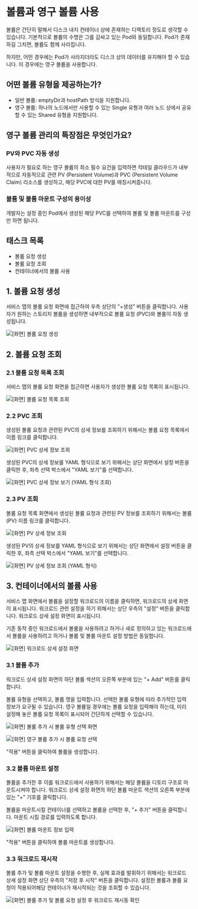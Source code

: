 # 볼륨과 영구 볼륨 사용

볼륨은 간단히 말해서 디스크 내지 컨테이너 상에 존재하는 디렉토리 정도로 생각할 수 있습니다. 기본적으로 볼륨의 수명은 그를 감싸고 있는 Pod와 동일합니다. Pod가 존재하길 그치면, 볼륨도 함께 사라집니다.

하지만, 어떤 경우에는 Pod가 사라지더라도 디스크 상의 데이터를 유지해야 할 수 있습니다. 이 경우에는 영구 볼륨을 사용합니다.

## 어떤 볼륨 유형을 제공하는가?

* 일반 볼륨: emptyDir과 hostPath 방식을 지원합니다.
* 영구 볼륨: 하나의 노드에서만 사용할 수 있는 Single 유형과 여러 노드 상에서 공유할 수 있는 Shared 유형을 지원합니다.

## 영구 볼륨 관리의 특장점은 무엇인가요?

### PV와 PVC 자동 생성

사용자가 필요로 하는 영구 볼륨의 최소 필수 요건을 입력하면 칵테일 클라우드가 내부적으로 자동적으로 관련 PV \(Persistent Volume\)과 PVC \(Persistent Volume Claim\) 리소스를 생성하고, 해당 PVC에 대한 PV를 매칭시켜줍니다.

### 볼륨 및 볼륨 마운트 구성의 용이성

개발자는 설정 중인 Pod에서 생성된 해당 PVC를 선택하여 볼륨 및 볼륨 마운트를 구성만 하면 됩니다.

## 태스크 목록

* 볼륨 요청 생성
* 볼륨 요청 조회
* 컨테이너에서의 볼륨 사용

## 1. 볼륨 요청 생성

서비스 맵의 볼륨 요청 화면에 접근하여 우측 상단의 "+생성" 버튼을 클릭합니다. 사용자가 원하는 스토리지 볼륨을 생성하면 내부적으로 볼륨 요청 \(PVC\)와 볼륨이 자동 생성됩니다.

![\[&#xD654;&#xBA74;\] &#xBCFC;&#xB968; &#xC694;&#xCCAD; &#xC0DD;&#xC131;](../.gitbook/assets/2020-10-15-9.47.15.png)

## 2. 볼륨 요청 조회

### 2.1 볼륨 요청 목록 조회

서비스 맵의 볼륨 요청 화면을 접근하면 사용자가 생성한 볼륨 요청 목록이 표시됩니다. 

![\[&#xD654;&#xBA74;\] &#xBCFC;&#xB968; &#xC694;&#xCCAD; &#xBAA9;&#xB85D; &#xC870;&#xD68C;](../.gitbook/assets/2020-10-15-9.48.16.png)

### 2.2 PVC 조회

생성된 볼륨 요청과 관련된 PVC의 상세 정보를 조회하기 위해서는 볼륨 요청 목록에서 이름 링크를 클릭합니다.

![\[&#xD654;&#xBA74;\] PVC &#xC0C1;&#xC138; &#xC815;&#xBCF4; &#xC870;&#xD68C;](../.gitbook/assets/2020-10-15-9.49.50.png)

생성된 PVC의 상세 정보를 YAML 형식으로 보기 위해서는 상단 화면에서 설정 버튼을 클릭한 후, 좌측 선택 박스에서 "YAML 보기"를 선택합니다.

![\[&#xD654;&#xBA74;\] PVC &#xC0C1;&#xC138; &#xC815;&#xBCF4; &#xBCF4;&#xAE30; \(YAML &#xD615;&#xC2DD; &#xC870;&#xD68C;\)](../.gitbook/assets/2020-10-15-9.55.08.png)

### 2.3 PV 조회

볼륨 요청 목록 화면에서 생성된 볼륨 요청과 관련된 PV 정보를 조회하기 위해서는 볼륨\(PV\) 이름 링크를 클릭합니다.

![\[&#xD654;&#xBA74;\] PV &#xC0C1;&#xC138; &#xC815;&#xBCF4; &#xC870;&#xD68C;](../.gitbook/assets/2020-10-15-10.49.17.png)

생성된 PV의 상세 정보를 YAML 형식으로 보기 위해서는 상단 화면에서 설정 버튼을 클릭한 후, 좌측 선택 박스에서 "YAML 보기"를 선택합니다.

![\[&#xD654;&#xBA74;\] PV &#xC0C1;&#xC138; &#xC815;&#xBCF4; &#xC870;&#xD68C; \(YAML &#xD615;&#xC2DD;\)](../.gitbook/assets/2020-10-15-11.24.41.png)

## 3. 컨테이너에서의 볼륨 사용

서비스 맵 화면에서 볼륨을 설정할 워크로드의 이름을 클릭하면, 워크로드의 상세 화면이 표시됩니다. 워크로드 관련 설정을 하기 위해서는 상단 우측의 "설정" 버튼을 클릭합니다. 워크로드 상세 설정 화면이 표시됩니다.

기존 동작 중인 워크로드에서 볼륨을 사용하려고 하거나 새로 정의하고 있는 워크로드에서 볼륨을 사용하려고 하거나 볼륨 및 볼륨 마운트 설정 방법은 동일합니다.

![\[&#xD654;&#xBA74;\] &#xC6CC;&#xD06C;&#xB85C;&#xB4DC; &#xC0C1;&#xC138; &#xC124;&#xC815; &#xD654;&#xBA74;](../.gitbook/assets/2020-10-15-11.43.09.png)

### 3.1 볼륨 추가

워크로드 상세 설정 화면의 하단 볼륨 섹션의 오른쪽 부분에 있는 "+ Add" 버튼를 클릭합니다. 

볼륨 유형을 선택하고, 볼륨 명을 입력합니다. 선택한 볼륨 유형에 따라 추가적인 입력 정보가 요구될 수 있습니다. 영구 볼륨일 경우에는 볼륨 요청을 입력해야 하는데, 미리 설정해 놓은 볼륨 요청 목록이 표시되어 간단하게 선택할 수 있습니다. 

![\[&#xD654;&#xBA74;\] &#xBCFC;&#xB968; &#xCD94;&#xAC00; &#xC2DC; &#xBCFC;&#xB968; &#xC720;&#xD615; &#xC120;&#xD0DD; &#xD654;&#xBA74;](../.gitbook/assets/2020-10-15-11.44.48.png)

![\[&#xD654;&#xBA74;\] &#xC601;&#xAD6C; &#xBCFC;&#xB968; &#xCD94;&#xAC00; &#xC2DC; &#xBCFC;&#xB968; &#xC694;&#xCCAD; &#xC120;&#xD0DD;](../.gitbook/assets/2020-10-15-11.45.45.png)

"적용" 버튼을 클릭하여 볼륨을 생성합니다.

### 3.2 볼륨 마운트 설정 

볼륨을 추가한 후 이를 워크로드에서 사용하기 위해서는 해당 볼륨을 디토리 구조로 마운트시켜야 합니다. 워크로드 상세 설정 화면의 하단 볼륨 마운트 섹션의 오른쪽 부분에 있는 "+" 기호를 클릭합니다. 

볼륨을 마운트시킬 컨테이너를 선택하고 볼륨을 선택한 후, "+ 추가" 버튼을 클릭합니다. 마운트 시킬 경로를 입력하도록 합니다.

![\[&#xD654;&#xBA74;\] &#xBCFC;&#xB968; &#xB9C8;&#xC6B4;&#xD2B8; &#xC815;&#xBCF4; &#xC785;&#xB825;](../.gitbook/assets/2020-10-15-1.50.42.png)

"적용" 버튼을 클릭하여 볼륨 마운트를 생성합니다.

### 3.3 워크로드 재시작

볼륨 추가 및 볼륨 마운트 설정을 수행한 후, 실제 효과를 발휘하기 위해서는 워크로드 상세 설정 화면 상단 우측의 "저장 후 시작" 버튼을 클릭합니다. 설정한 볼륨과 볼륨 요청이 적용되어해당 컨테이너가 재시작되는 것을 조회할 수 있습니다.

![\[&#xD654;&#xBA74;\] &#xBCFC;&#xB968; &#xCD94;&#xAC00; &#xBC0F; &#xBCFC;&#xB968; &#xC694;&#xCCAD; &#xC124;&#xC815; &#xD6C4; &#xC6CC;&#xD06C;&#xB85C;&#xB4DC; &#xC7AC;&#xC2DC;&#xB3D9; &#xD655;&#xC778;](../.gitbook/assets/2020-10-15-1.56.01.png)



